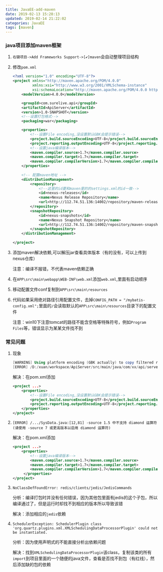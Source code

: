 ```yaml
---
title: JavaEE-add-maven
date: 2019-02-13 15:28:13
updated: 2019-02-14 21:22:02
categories: JavaEE
tags: [maven]
---
```


### java项目添加maven框架

1. `右键项目->Add Frameworks Support->[✔]maven`会自动整理项目结构

2. 修改`pom.xml`

   ```xml
   <?xml version="1.0" encoding="UTF-8"?>
   <project xmlns="http://maven.apache.org/POM/4.0.0"
            xmlns:xsi="http://www.w3.org/2001/XMLSchema-instance"
            xsi:schemaLocation="http://maven.apache.org/POM/4.0.0 http://maven.apache.org/xsd/maven-4.0.0.xsd">
       <modelVersion>4.0.0</modelVersion>
   
       <groupId>com.surelive.api</groupId>
       <artifactId>ApiServer</artifactId>
       <version>1.0-SNAPSHOT</version>
       <!--设置打包格式-->
       <packaging>war</packaging>
   
       <properties>
           <!--设置File encoding,没设置默认GBK会提示错误-->
           <project.build.sourceEncoding>UTF-8</project.build.sourceEncoding>
           <project.reporting.outputEncoding>UTF-8</project.reporting.outputEncoding>
           <!--设置java编译版本-->
           <maven.compiler.source>1.7</maven.compiler.source>
           <maven.compiler.target>1.7</maven.compiler.target>
           <maven.compiler.compilerVersion>1.7</maven.compiler.compilerVersion>
       </properties>
       
       <!-- 配置maven地址 -->
       <distributionManagement>
           <repository>
               <!--这里的id要和maven里的的settings.xml的id一致-->
               <id>nexus-releases</id>
               <name>Nexus Release Repository</name>
               <url>http://112.74.51.136:14002/repository/maven-releases/</url>
           </repository>
           <snapshotRepository>
               <id>nexus-snapshots</id>
               <name>Nexus Snapshot Repository</name>
               <url>http://112.74.51.136:14002/repository/maven-snapshots/</url>
           </snapshotRepository>
       </distributionManagement>
       
   </project>
   ```

3. 添加maven解决依赖,可以解压jar查看具体版本（有的没有，可以上传到nexus仓库）

   注意：编译不报错，不代表maven依赖正确

4. 在`APP\src\main\webapp\WEB-INF\web.xml`添加`web.xml`,里面有启动顺序

5. 移动配置文件conf复制到`APP\src\main\resources`

6. 代码如果采用绝对路径引用配置文件，去掉`CONFIG_PATH = "/mybatis-config.xml";`里面的`/`会读取默认的`APP\src\main\resources`目录下的配置文件

   注意：win10下注意tomcat的路径不能含空格等特殊符号，例如`Program Files`等，错误显示为某某文件找不到

### 常见问题

1. 现象

   ```powershell
   [WARNING] Using platform encoding (GBK actually) to copy filtered resources, i.e. build is platform dependent!
   [ERROR] /D:/xuan/workspace/ApiServer/src/main/java/com/xx/api/server/timer/BaseTimerTask.java:[25,77] 编码GBK的不 可映射字符
   ```

   解决：在pom.xml添加

   ```xml
   <project ...> 
       <properties>
           <!--设置File encoding,没设置默认GBK会提示错误-->
           <project.build.sourceEncoding>UTF-8</project.build.sourceEncoding>
           <project.reporting.outputEncoding>UTF-8</project.reporting.outputEncoding>
       </properties>
   </project>
   ```

2. `[ERROR] /.../SysData.java:[12,81] -source 1.5 中不支持 diamond 运算符
   (请使用 -source 7 或更高版本以启用 diamond 运算符)`

   解决：在pom.xml添加

   ```xml
   <project ...> 
       <properties>
           <!--设置java编译版本-->
           <maven.compiler.source>1.7</maven.compiler.source>
           <maven.compiler.target>1.7</maven.compiler.target>
           <maven.compiler.compilerVersion>1.7</maven.compiler.compilerVersion>
        </properties>
   </project>      
   ```

3. `NoClassDefFoundError: redis/clients/jedis/JedisCommands`

   分析：编译打包时并没有任何错误，因为其他包里面有jedis的这个子包，所以编译通过了，但是运行时却找不到相应的版本所以导致该错

   解决：添加相应的`jedis`依赖

4. `SchedulerException: SchedulerPlugin class 'org.quartz.plugins.xml.XMLSchedulingDataProcessorPlugin' could not be instantiated.`

   分析：因为使用声明式的不能直接分析出依赖问题

   解决：找到`XMLSchedulingDataProcessorPlugin`该class，复制该类的所有`import`到项目里面的一个随便的java文件，查看是否找不到包（有红线），然后添加缺的包的依赖

